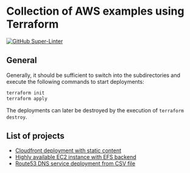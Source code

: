 # Collection of AWS examples using Terraform

[![GitHub Super-Linter](https://github.com/tropicalwave/aws-terraform-examples/workflows/Lint%20Code%20Base/badge.svg)](https://github.com/marketplace/actions/super-linter)

## General

Generally, it should be sufficient to switch into the
subdirectories and execute the following commands to
start deployments:

```bash
terraform init
terraform apply
```

The deployments can later be destroyed by the
execution of `terraform destroy`.

## List of projects

* [Cloudfront deployment with static content](static-website/README.md)
* [Highly available EC2 instance with EFS backend](persistent-efs-mount/README.md)
* [Route53 DNS service deployment from CSV file](route53/README.md)
